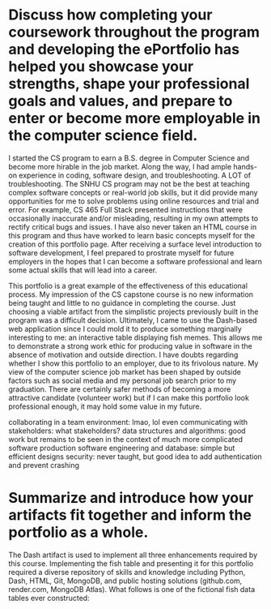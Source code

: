 #	Discuss how completing your coursework throughout the program and developing the ePortfolio has helped you showcase your strengths, shape your professional goals and values, and prepare to enter or become more employable in the computer science field.

I started the CS program to earn a B.S. degree in Computer Science and become more hirable in the job market. Along the way, I had ample hands-on experience in coding, software design, and troubleshooting. A LOT of troubleshooting. The SNHU CS program may not be the best at teaching complex software concepts or real-world job skills, but it did provide many opportunities for me to solve problems using online resources and trial and error. For example, CS 465 Full Stack presented instructions that were occasionally inaccurate and/or misleading, resulting in my own attempts to rectify critical bugs and issues. I have also never taken an HTML course in this program and thus have worked to learn basic concepts myself for the creation of this portfolio page. After receiving a surface level introduction to software development, I feel prepared to prostrate myself for future employers in the hopes that I can become a software professional and learn some actual skills that will lead into a career.

This portfolio is a great example of the effectiveness of this educational process. My impression of the CS capstone course is no new information being taught and little to no guidance in completing the course. Just choosing a viable artifact from the simplistic projects previously built in the program was a difficult decision. Ultimately, I came to use the Dash-based web application since I could mold it to produce something marginally interesting to me: an interactive table displaying fish memes. This allows me to demonstrate a strong work ethic for producing value in software in the absence of motivation and outside direction. I have doubts regarding whether I show this portfolio to an employer, due to its frivolous nature. My view of the computer science job market has been shaped by outside factors such as social media and my personal job search prior to my graduation. There are certainly safer methods of becoming a more attractive candidate (volunteer work) but if I can make this portfolio look professional enough, it may hold some value in my future.

collaborating in a team environment: lmao, lol even
communicating with stakeholders: what stakeholders?
data structures and algorithms: good work but remains to be seen in the context of much more complicated software production
software engineering and database: simple but efficient designs
security: never taught, but good idea to add authentication and prevent crashing

#	Summarize and introduce how your artifacts fit together and inform the portfolio as a whole.

The Dash artifact is used to implement all three enhancements required by this course. Implementing the fish table and presenting it for this portfolio required a diverse repository of skills and knowledge including Python, Dash, HTML, Git, MongoDB, and public hosting solutions (github.com, render.com, MongoDB Atlas). 
What follows is one of the fictional fish data tables ever constructed:
